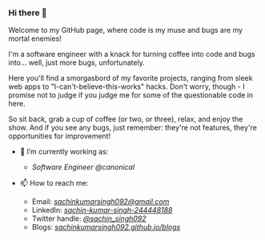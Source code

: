 ### Hi there 👋

Welcome to my GitHub page, where code is my muse and bugs are my mortal enemies!

I'm a software engineer with a knack for turning coffee into code and bugs into... well, just more bugs, unfortunately.

Here you'll find a smorgasbord of my favorite projects, ranging from sleek web apps to "I-can't-believe-this-works" hacks. Don't worry, though - I promise not to judge if you judge me for some of the questionable code in here.

So sit back, grab a cup of coffee (or two, or three), relax, and enjoy the show. And if you see any bugs, just remember: they're not features, they're opportunities for improvement!


<!--
**sachinkumarsingh092/sachinkumarsingh092** is a ✨ _special_ ✨ repository because its `README.md` (this file) appears on your GitHub profile.

Here are some ideas to get you started:

- 🌱 I’m currently learning ...
- 👯 I’m looking to collaborate on ...

- 💬 Ask me about ...

- 😄 Pronouns: ...
- ⚡ Fun fact: ...
-->

- 🔭 I’m currently working as:
  - *Software Engineer @canonical*

- 📫 How to reach me: 
  - Email: *sachinkumarsingh092@gmail.com*
  - LinkedIn: *[sachin-kumar-singh-244448188](https://www.linkedin.com/in/sachin-kumar-singh-244448188/)*
  - Twitter handle: *[@sachin_singh092](https://twitter.com/sachin_singh092)*
  - Blogs: *[sachinkumarsingh092.github.io/blogs](https://sachinkumarsingh092.github.io/blog/)*
